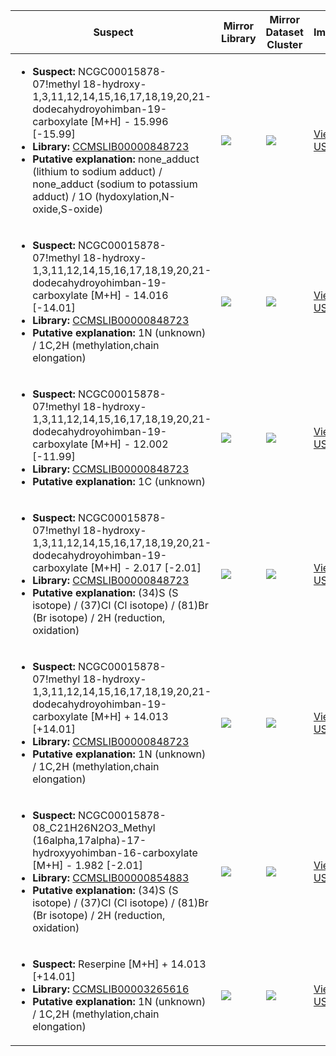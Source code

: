Suspect | Mirror Library | Mirror Dataset Cluster | Image
--- | --- | --- | ---
<ul><li><b>Suspect:</b> NCGC00015878-07!methyl 18-hydroxy-1,3,11,12,14,15,16,17,18,19,20,21-dodecahydroyohimban-19-carboxylate [M+H] -  15.996 [-15.99]</li><li><b>Library:</b> [CCMSLIB00000848723](https://gnps.ucsd.edu/ProteoSAFe/gnpslibraryspectrum.jsp?SpectrumID=CCMSLIB00000848723)</li><li><b>Putative explanation:</b> none_adduct (lithium to sodium adduct) / none_adduct (sodium to potassium adduct) / 1O (hydoxylation,N-oxide,S-oxide)</li></ul> | ![](https://metabolomics-usi.ucsd.edu/svg/mirror?usi1=mzspec:MSV000082796:KP_146_Positive.mzML:scan:1468&usi2=mzspec:GNPSLIBRARY:CCMSLIB00000848723&mz_min=50&mz_max=500) | ![](https://metabolomics-usi.ucsd.edu/svg/mirror?usi1=mzspec:MSV000082796:KP_146_Positive.mzML:scan:1468&usi2=mzspec:MSV000084314:MSV000082796.mgf:scan:280216&mz_min=50&mz_max=500) | [View USI](https://metabolomics-usi.ucsd.edu/svg/?usi=mzspec:MSV000082796:KP_146_Positive.mzML:scan:1468&mz_min=50&mz_max=500)
<ul><li><b>Suspect:</b> NCGC00015878-07!methyl 18-hydroxy-1,3,11,12,14,15,16,17,18,19,20,21-dodecahydroyohimban-19-carboxylate [M+H] -  14.016 [-14.01]</li><li><b>Library:</b> [CCMSLIB00000848723](https://gnps.ucsd.edu/ProteoSAFe/gnpslibraryspectrum.jsp?SpectrumID=CCMSLIB00000848723)</li><li><b>Putative explanation:</b> 1N (unknown) / 1C,2H (methylation,chain elongation)</li></ul> | ![](https://metabolomics-usi.ucsd.edu/svg/mirror?usi1=mzspec:MSV000082796:KP_146_Positive.mzML:scan:1937&usi2=mzspec:GNPSLIBRARY:CCMSLIB00000848723&mz_min=50&mz_max=500) | ![](https://metabolomics-usi.ucsd.edu/svg/mirror?usi1=mzspec:MSV000082796:KP_146_Positive.mzML:scan:1937&usi2=mzspec:MSV000084314:MSV000082796.mgf:scan:280216&mz_min=50&mz_max=500) | [View USI](https://metabolomics-usi.ucsd.edu/svg/?usi=mzspec:MSV000082796:KP_146_Positive.mzML:scan:1937&mz_min=50&mz_max=500)
<ul><li><b>Suspect:</b> NCGC00015878-07!methyl 18-hydroxy-1,3,11,12,14,15,16,17,18,19,20,21-dodecahydroyohimban-19-carboxylate [M+H] -  12.002 [-11.99]</li><li><b>Library:</b> [CCMSLIB00000848723](https://gnps.ucsd.edu/ProteoSAFe/gnpslibraryspectrum.jsp?SpectrumID=CCMSLIB00000848723)</li><li><b>Putative explanation:</b> 1C (unknown)</li></ul> | ![](https://metabolomics-usi.ucsd.edu/svg/mirror?usi1=mzspec:MSV000082796:KP_146_Positive.mzML:scan:1867&usi2=mzspec:GNPSLIBRARY:CCMSLIB00000848723&mz_min=50&mz_max=500) | ![](https://metabolomics-usi.ucsd.edu/svg/mirror?usi1=mzspec:MSV000082796:KP_146_Positive.mzML:scan:1867&usi2=mzspec:MSV000084314:MSV000082796.mgf:scan:280216&mz_min=50&mz_max=500) | [View USI](https://metabolomics-usi.ucsd.edu/svg/?usi=mzspec:MSV000082796:KP_146_Positive.mzML:scan:1867&mz_min=50&mz_max=500)
<ul><li><b>Suspect:</b> NCGC00015878-07!methyl 18-hydroxy-1,3,11,12,14,15,16,17,18,19,20,21-dodecahydroyohimban-19-carboxylate [M+H] -   2.017 [-2.01]</li><li><b>Library:</b> [CCMSLIB00000848723](https://gnps.ucsd.edu/ProteoSAFe/gnpslibraryspectrum.jsp?SpectrumID=CCMSLIB00000848723)</li><li><b>Putative explanation:</b> (34)S (S isotope) / (37)Cl (Cl isotope) / (81)Br (Br isotope) / 2H (reduction, oxidation)</li></ul> | ![](https://metabolomics-usi.ucsd.edu/svg/mirror?usi1=mzspec:MSV000082796:KP_146_Positive.mzML:scan:1483&usi2=mzspec:GNPSLIBRARY:CCMSLIB00000848723&mz_min=50&mz_max=500) | ![](https://metabolomics-usi.ucsd.edu/svg/mirror?usi1=mzspec:MSV000082796:KP_146_Positive.mzML:scan:1483&usi2=mzspec:MSV000084314:MSV000082796.mgf:scan:280216&mz_min=50&mz_max=500) | [View USI](https://metabolomics-usi.ucsd.edu/svg/?usi=mzspec:MSV000082796:KP_146_Positive.mzML:scan:1483&mz_min=50&mz_max=500)
<ul><li><b>Suspect:</b> NCGC00015878-07!methyl 18-hydroxy-1,3,11,12,14,15,16,17,18,19,20,21-dodecahydroyohimban-19-carboxylate [M+H] +  14.013 [+14.01]</li><li><b>Library:</b> [CCMSLIB00000848723](https://gnps.ucsd.edu/ProteoSAFe/gnpslibraryspectrum.jsp?SpectrumID=CCMSLIB00000848723)</li><li><b>Putative explanation:</b> 1N (unknown) / 1C,2H (methylation,chain elongation)</li></ul> | ![](https://metabolomics-usi.ucsd.edu/svg/mirror?usi1=mzspec:MSV000080492:A2_GA2_01_2785.mzML:scan:256&usi2=mzspec:GNPSLIBRARY:CCMSLIB00000848723&mz_min=50&mz_max=500) | ![](https://metabolomics-usi.ucsd.edu/svg/mirror?usi1=mzspec:MSV000080492:A2_GA2_01_2785.mzML:scan:256&usi2=mzspec:MSV000084314:MSV000080492.mgf:scan:86937&mz_min=50&mz_max=500) | [View USI](https://metabolomics-usi.ucsd.edu/svg/?usi=mzspec:MSV000080492:A2_GA2_01_2785.mzML:scan:256&mz_min=50&mz_max=500)
<ul><li><b>Suspect:</b> NCGC00015878-08_C21H26N2O3_Methyl (16alpha,17alpha)-17-hydroxyyohimban-16-carboxylate [M+H] -   1.982 [-2.01]</li><li><b>Library:</b> [CCMSLIB00000854883](https://gnps.ucsd.edu/ProteoSAFe/gnpslibraryspectrum.jsp?SpectrumID=CCMSLIB00000854883)</li><li><b>Putative explanation:</b> (34)S (S isotope) / (37)Cl (Cl isotope) / (81)Br (Br isotope) / 2H (reduction, oxidation)</li></ul> | ![](https://metabolomics-usi.ucsd.edu/svg/mirror?usi1=mzspec:MSV000080554:E9_RE9_01_8132.mzML:scan:439&usi2=mzspec:GNPSLIBRARY:CCMSLIB00000854883&mz_min=50&mz_max=500) | ![](https://metabolomics-usi.ucsd.edu/svg/mirror?usi1=mzspec:MSV000080554:E9_RE9_01_8132.mzML:scan:439&usi2=mzspec:MSV000084314:MSV000080554.mgf:scan:52023&mz_min=50&mz_max=500) | [View USI](https://metabolomics-usi.ucsd.edu/svg/?usi=mzspec:MSV000080554:E9_RE9_01_8132.mzML:scan:439&mz_min=50&mz_max=500)
<ul><li><b>Suspect:</b> Reserpine [M+H] +  14.013 [+14.01]</li><li><b>Library:</b> [CCMSLIB00003265616](https://gnps.ucsd.edu/ProteoSAFe/gnpslibraryspectrum.jsp?SpectrumID=CCMSLIB00003265616)</li><li><b>Putative explanation:</b> 1N (unknown) / 1C,2H (methylation,chain elongation)</li></ul> | ![](https://metabolomics-usi.ucsd.edu/svg/mirror?usi1=mzspec:MSV000080554:E9_RE9_01_8132.mzML:scan:585&usi2=mzspec:GNPSLIBRARY:CCMSLIB00003265616&mz_min=50&mz_max=500) | ![](https://metabolomics-usi.ucsd.edu/svg/mirror?usi1=mzspec:MSV000080554:E9_RE9_01_8132.mzML:scan:585&usi2=mzspec:MSV000084314:MSV000080554.mgf:scan:79652&mz_min=50&mz_max=500) | [View USI](https://metabolomics-usi.ucsd.edu/svg/?usi=mzspec:MSV000080554:E9_RE9_01_8132.mzML:scan:585&mz_min=50&mz_max=500)